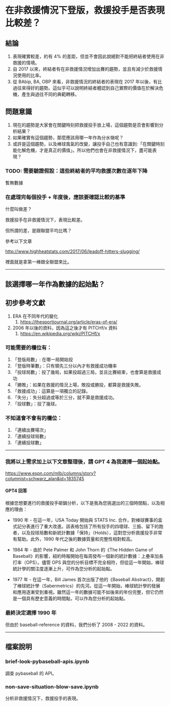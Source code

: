 # 在非救援情況下登版，救援投手是否表現比較差？

## 結論
1. 表現確實較差，約有 4% 的差距，但並不會因此說絕對不能把終結者使用在非救援的情境。
2. 自 2017 以來，終結者有在非救援情況增加出賽的趨勢，並且有減少於救援情況使用的比率。
3. 從 BAbip, BA, OBP 來看，非救援情況的終結者的表現在 2017 年以後，有比過往來得好的趨勢。這似乎可以說明終結者體認到自己實際的價值在於解決危機，產生與過往不同的典範轉移。

## 問題意識
1. 現在的趨勢是大家會在關鍵時刻把救援投手放上場，這個趨勢是否會影響到分析結果？
2. 如果確實有這個趨勢，那麼應該用哪一年作為分水嶺呢？
3. 或許是這個趨勢，以及棒球風氣的改變，讓投手自己也有意識到:「在關鍵時刻能化解危機，才是真正的價值」。所以他們也會在非救援情況下，盡可能表現？

### TODO: 需要驗證假設：這些終結者的平均救援次數在逐年下降
暫無數據

### 在處理完每個投手 + 年度後，應該要確認比較的基準

什麼叫做差？

救援投手在非救援情況下，表現比較差。

但所謂的差，是跟聯盟平均比嗎？

參考以下文章

http://www.highheatstats.com/2017/06/leadoff-hitters-slugging/

裡面就是拿第一棒跟全聯盟來比。


***

## 該選擇哪一年作為數據的起始點？

## 初步參考文獻
1. ERA 在不同年代的變化
   1. https://thesportjournal.org/article/eras-of-era/
2. 2006 年以後的資料，因為這之後才有 PITCHf/x 資料
   1. https://en.wikipedia.org/wiki/PITCHf/x

### 可能需要的欄位有：
1. 「登版局數」: 在哪一局開始投
2. 「登版時筆數」：只有領先三分以內才有救援成功機率
3. 「投球局數」：投了幾局，如果投超過三局，並且比賽結束，也會算是救援成功
4. 「勝敗」：如果在救援的情況上場，敗投或勝投，都算是救援失敗。
5. 「救援成功」：這算是一項獨立的記錄。
6. 「失分」：失分超過或等於三分，就不算是救援成功。
7. 「投球數」：投了幾球。

### 不知道會不會有的欄位：
1. 「連續出賽場次」
2. 「連續投球局數」
3. 「連續投球數」

***

### 我將以上需求加上以下文章整理後，請 GPT 4 為我選擇一個起始點。 

https://www.espn.com/mlb/columns/story?columnist=schwarz_alan&id=1835745

#### GPT4 回答
根據您想要進行的救援投手砸鍋分析，以下是我為您挑選出的三個時間點，以及相應的理由：

- 1990 年 - 在這一年，USA Today 開始與 STATS Inc. 合作，對棒球賽事的盒式記分表進行了重大改進。該表格包括了所有投手的四壞球、三振、留下的跑者，以及投球局數和新統計數據「保持」（Holds），這對您分析救援投手非常有幫助。此外，1990 年代之後的數據質量和完整性相對較高。

- 1984 年 - 由於 Pete Palmer 和 John Thorn 的《The Hidden Game of Baseball》的影響，紐約時報開始在每周發布一個新的統計數據：上壘率加長打率（OPS）。儘管 OPS 與您的分析目標不完全相符，但從這一年開始，棒球統計學的關注度逐漸上升，可作為您分析的起始點。

- 1977 年 - 在這一年，Bill James 首次出版了他的《Baseball Abstract》，開創了棒球統計學（Sabermetrics）的先河。從這一年開始，棒球統計學的發展和應用逐漸受到重視。雖然這一年的數據可能不如後來的年份完整，但它仍然是一個具有歷史意義的時間點，可以作為您分析的起始點。

### 最終決定選擇 1990 年
但由於 baseball-reference 的資料，我們分析了 2008 - 2022 的資料。

***

## 檔案說明

### brief-look-pybaseball-apis.ipynb
調查 pybaseball 的 API。
### non-save-situation-blow-save.ipynb
分析非救援情況下，救援投手的表現。


